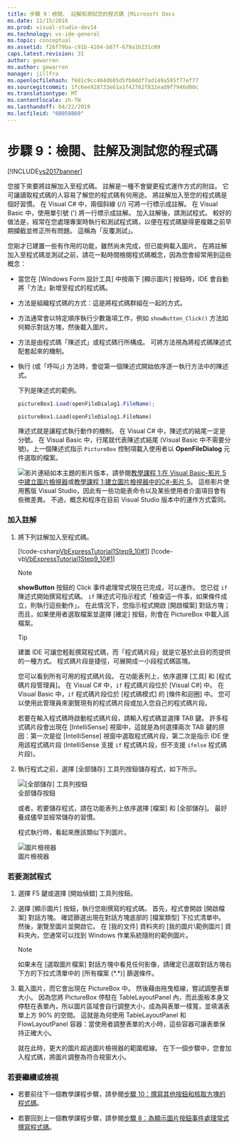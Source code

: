 ```yaml
---
title: 步驟 9：檢閱、 註解和測試您的程式碼 |Microsoft Docs
ms.date: 11/15/2016
ms.prod: visual-studio-dev14
ms.technology: vs-ide-general
ms.topic: conceptual
ms.assetid: f26f79ba-c91b-4164-b87f-679a1b231c09
caps.latest.revision: 31
author: gewarren
ms.author: gewarren
manager: jillfra
ms.openlocfilehash: f601c9cc404d605d5fb0ddf7ad149a595f77ef77
ms.sourcegitcommit: 1fc6ee928733e61a1f42782f832ead9f7946d00c
ms.translationtype: MT
ms.contentlocale: zh-TW
ms.lasthandoff: 04/22/2019
ms.locfileid: "60059860"
---
```

# <a name="step-9-review-comment-and-test-your-code"></a>步驟 9：檢閱、註解及測試您的程式碼
[!INCLUDE[vs2017banner](../includes/vs2017banner.md)]

您接下來要將註解加入至程式碼。 註解是一種不會變更程式運作方式的附註。 它可讓讀取程式碼的人容易了解您的程式碼有何用途。 將註解加入至您的程式碼是個好習慣。 在 Visual C# 中，兩個斜線 (//) 可將一行標示成註解。 在 Visual Basic 中，使用單引號 (') 將一行標示成註解。 加入註解後，請測試程式。 較好的做法是，經常在您處理專案時執行和測試程式碼，以便在程式碼變得更複雜之前早期攔截並修正所有問題。 這稱為「反覆測試」。  
  
 您剛才已建置一些有作用的功能，雖然尚未完成，但已能夠載入圖片。 在將註解加入至程式碼並測試之前，請花一點時間檢閱程式碼概念，因為您會經常用到這些概念：  
  
- 當您在 [Windows Form 設計工具] 中按兩下 [顯示圖片] 按鈕時，IDE 會自動將「方法」新增至程式的程式碼。  
  
- 方法是組織程式碼的方式：這是將程式碼群組在一起的方式。  
  
- 方法通常會以特定順序執行少數幾項工作，例如 `showButton_Click()` 方法如何顯示對話方塊，然後載入圖片。  
  
- 方法是由程式碼「陳述式」或程式碼行所構成。 可將方法視為將程式碼陳述式配套起來的機制。  
  
- 執行 (或「呼叫」) 方法時，會從第一個陳述式開始依序逐一執行方法中的陳述式。  
  
   下列是陳述式的範例。  
  
  ```csharp  
  pictureBox1.Load(openFileDialog1.FileName);  
  ```  
  
  ```vb  
  pictureBox1.Load(openFileDialog1.FileName)  
  ```  
  
   陳述式就是讓程式執行動作的機制。 在 Visual C# 中，陳述式的結尾一定是分號。 在 Visual Basic 中，行尾就代表陳述式結尾  (Visual Basic 中不需要分號)。上一個陳述式指示 `PictureBox` 控制項載入使用者以 **OpenFileDialog** 元件選取的檔案。  
  
  ![影片連結](../data-tools/media/playvideo.gif "PlayVideo")如本主題的影片版本，請參閱[教學課程 1:在 Visual Basic-影片 5 中建立圖片檢視器](http://go.microsoft.com/fwlink/?LinkId=205216)或[教學課程 1:建立圖片檢視器中的C#-影片 5](http://go.microsoft.com/fwlink/?LinkId=205206)。 這些影片使用舊版 Visual Studio，因此有一些功能表命令以及某些使用者介面項目會有些微差異。 不過，概念和程序在目前 Visual Studio 版本中的運作方式雷同。  
  
### <a name="to-add-comments"></a>加入註解  
  
1. 將下列註解加入至程式碼。  
  
     [!code-csharp[VbExpressTutorial1Step9_10#1](../snippets/csharp/VS_Snippets_VBCSharp/vbexpresstutorial1step9_10/cs/form1.cs#1)]
     [!code-vb[VbExpressTutorial1Step9_10#1](../snippets/visualbasic/VS_Snippets_VBCSharp/vbexpresstutorial1step9_10/vb/form1.vb#1)]  
  
    > [!NOTE]
    >  **showButton** 按鈕的 Click 事件處理常式現在已完成，可以運作。 您已從 `if` 陳述式開始撰寫程式碼。 `if` 陳述式可指示程式「檢查這一件事，如果條件成立，則執行這些動作」。 在此情況下，您指示程式開啟 [開啟檔案] 對話方塊；而且，如果使用者選取檔案並選擇 [確定] 按鈕，則會在 PictureBox 中載入該檔案。  
  
    > [!TIP]
    >  建置 IDE 可讓您輕鬆撰寫程式碼，而「程式碼片段」就是它基於此目的而提供的一種方式。 程式碼片段是捷徑，可展開成一小段程式碼區塊。  
    >   
    >  您可以看到所有可用的程式碼片段。 在功能表列上，依序選擇 [工具] 和 [程式碼片段管理員]。 在 Visual C# 中，`if` 程式碼片段位於 [Visual C#] 中。 在 Visual Basic 中，`if` 程式碼片段位於 [程式碼模式] 的 [條件和迴圈] 中。 您可以使用此管理員來瀏覽現有的程式碼片段或加入您自己的程式碼片段。  
    >   
    >  若要在輸入程式碼時啟動程式碼片段，請輸入程式碼並選擇 TAB 鍵。 許多程式碼片段會出現在 [IntelliSense] 視窗中，這就是為何選擇兩次 TAB 鍵的原因：第一次是從 [IntelliSense] 視窗中選取程式碼片段，第二次是指示 IDE 使用該程式碼片段  (IntelliSense 支援 `if` 程式碼片段，但不支援 `ifelse` 程式碼片段)。  
  
2. 執行程式之前，選擇 [全部儲存] 工具列按鈕儲存程式，如下所示。  
  
     ![[全部儲存] 工具列按鈕](../ide/media/express-iconsaveall.png "Express_IconSaveAll")  
全部儲存按鈕  
  
     或者，若要儲存程式，請在功能表列上依序選擇 [檔案] 和 [全部儲存]。 最好養成儘早並經常儲存的習慣。  
  
     程式執行時，看起來應該類似下列圖片。  
  
     ![圖片檢視器](../ide/media/express-pictureviewerdonerun.png "Express_PictureViewerDoneRun")  
圖片檢視器  
  
### <a name="to-test-your-program"></a>若要測試程式  
  
1. 選擇 F5 鍵或選擇 [開始偵錯] 工具列按鈕。  
  
2. 選擇 [顯示圖片] 按鈕，執行您剛撰寫的程式碼。 首先，程式會開啟 [開啟檔案] 對話方塊。 確認篩選出現在對話方塊底部的 [檔案類型] 下拉式清單中。 然後，瀏覽至圖片並開啟它。 在 [我的文件] 資料夾的 [我的圖片\範例圖片] 資料夾內，您通常可以找到 Windows 作業系統隨附的範例圖片。  
  
    > [!NOTE]
    >  如果未在 [選取圖片檔案] 對話方塊中看見任何影像，請確定已選取對話方塊右下方的下拉式清單中的 [所有檔案 (*.\*)] 篩選條件。  
  
3. 載入圖片，而它會出現在 PictureBox 中。 然後藉由拖曳框線，嘗試調整表單大小。 因為您將 PictureBox 停駐在 TableLayoutPanel 內，而此面板本身又停駐在表單內，所以圖片區域會自行調整大小，成為與表單一樣寬，並填滿表單上方 90% 的空間。 這就是為何使用 TableLayoutPanel 和 FlowLayoutPanel 容器：當使用者調整表單的大小時，這些容器可讓表單保持正確大小。  
  
     就在此時，更大的圖片超過圖片檢視器的範圍框線。 在下一個步驟中，您會加入程式碼，將圖片調整為符合視窗大小。  
  
### <a name="to-continue-or-review"></a>若要繼續或檢視  
  
- 若要前往下一個教學課程步驟，請參閱[步驟 10：撰寫其他按鈕和核取方塊的程式碼](../ide/step-10-write-code-for-additional-buttons-and-a-check-box.md)。  
  
- 若要回到上一個教學課程步驟，請參閱[步驟 8：為顯示圖片按鈕事件處理常式撰寫程式碼](../ide/step-8-write-code-for-the-show-a-picture-button-event-handler.md)。
